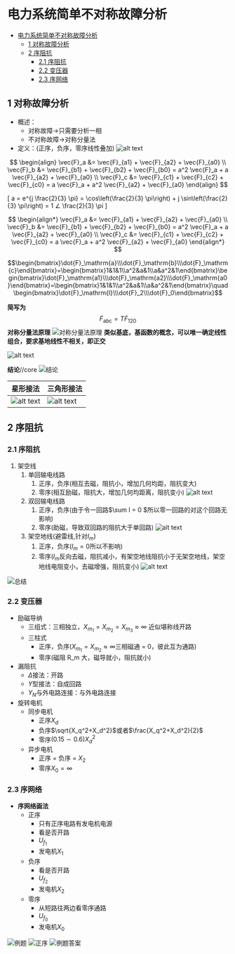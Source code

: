 # 电力系统简单不对称故障分析
- [电力系统简单不对称故障分析](#电力系统简单不对称故障分析)
  - [1 对称故障分析](#1-对称故障分析)
  - [2 序阻抗](#2-序阻抗)
    - [2.1 序阻抗](#21-序阻抗)
    - [2.2 变压器](#22-变压器)
    - [2.3 序网络](#23-序网络)

## 1 对称故障分析
- 概述：
  - 对称故障->只需要分析一相
  - 不对称故障->对称分量法
- 定义：(正序，负序，零序线性叠加)
  ![alt text](image-1.png)

$$
\begin{align}
\vec{F}_a &= \vec{F}_{a1} + \vec{F}_{a2} + \vec{F}_{a0} \\
\vec{F}_b &= \vec{F}_{b1} + \vec{F}_{b2} + \vec{F}_{b0} = a^2 \vec{F}_a + a \vec{F}_{a2} + \vec{F}_{a0} \\
\vec{F}_c &= \vec{F}_{c1} + \vec{F}_{c2} + \vec{F}_{c0} = a \vec{F}_a + a^2 \vec{F}_{a2} + \vec{F}_{a0}
\end{align}
$$

\[
a = e^{j \frac{2}{3} \pi} = \cos\left(\frac{2}{3} \pi\right) + j \sin\left(\frac{2}{3} \pi\right) = 1 ∠ \frac{2}{3} \pi
\]

$$
\begin{align*}
\vec{F}_a &= \vec{F}_{a1} + \vec{F}_{a2} + \vec{F}_{a0} \\
\vec{F}_b &= \vec{F}_{b1} + \vec{F}_{b2} + \vec{F}_{b0} = a^2 \vec{F}_a + a \vec{F}_{a2} + \vec{F}_{a0} \\
\vec{F}_c &= \vec{F}_{c1} + \vec{F}_{c2} + \vec{F}_{c0} = a \vec{F}_a + a^2 \vec{F}_{a2} + \vec{F}_{a0}
\end{align*}
$$

$$\begin{bmatrix}\dot{F}_\mathrm{a}\\\dot{F}_\mathrm{b}\\\dot{F}_\mathrm{c}\end{bmatrix}=\begin{bmatrix}1&1&1\\a^2&a&1\\a&a^2&1\end{bmatrix}\begin{bmatrix}\dot{F}_\mathrm{a1}\\\dot{F}_\mathrm{a2}\\\dot{F}_\mathrm{a0}\end{bmatrix}=\begin{bmatrix}1&1&1\\a^2&a&1\\a&a^2&1\end{bmatrix}\quad\begin{bmatrix}\dot{F}_\mathrm{l}\\\dot{F}_2\\\dot{F}_0\end{bmatrix}$$

**简写为**
$$\dot{F}_{\mathrm{abc}}=T\dot{F}_{120}$$
**对称分量法原理**
![对称分量法原理](image-5.png)
**类似基底，基函数的概念，可以唯一确定线性组合，要求基地线性不相关，即正交**

![alt text](image-2.png)

**结论**//core
![结论](image-4.png)

| 星形接法                 | 三角形接法               |
| ------------------------ | ------------------------ |
| ![alt text](image-3.png) | ![alt text](image-6.png) |

## 2 序阻抗

### 2.1 序阻抗

1.  架空线
    1. 单回输电线路
       1. 正序，负序(相互去磁，阻抗小，增加几何均距，阻抗变大)
       2. 零序(相互励磁，阻抗大，增加几何均距离，阻抗变小)
          ![alt text](image-9.png)
    2. 双回输电线路
       1. 正序，负序(由于令一回路$\sum I = 0 $所以零一回路的对这个回路无影响)
       2. 零序(助磁，导致双回路的阻抗大于单回路)
          ![alt text](image-10.png)
    3. 架空地线(避雷线,针对$I_m$)
       1. 正序，负序($I_m = 0$所以不影响)
       2. 零序($I_m$反向去磁，阻抗减小，有架空地线阻抗小于无架空地线，架空地线电阻变小，去磁增强，阻抗变小)
          ![alt text](image-8.png)

![总结](image-7.png)

### 2.2 变压器

- 励磁导纳
  - 三组式：三相独立，$X_{m_1}=X_{m_2}=X_{m_3}\approx\infty$ 近似堪称线开路
  - 三柱式
    - 正序，负序($X_{m_1} = X_{m_2} \approx \infty$三相磁通 = 0，彼此互为通路)
    - 零序(磁阻 R_m 大，磁导就小，阻抗就小)
- 漏阻抗
  - $\Delta$接法：开路
  - $Y$型接法：自成回路
  - $Y_N$与外电路连接：与外电路连接
- 旋转电机
  - 同步电机
    - 正序$X_d$
    - 负序$\sqrt{X_q^2+X_d^2}$或者$\frac{X_q^2+X_d^2}{2}$
    - 零序$(0.15 \sim0.6)X_d^2$
  - 异步电机
    - 正序 = 负序 = $X_2$
    - 零序$X_0 = \infty$

### 2.3 序网络

- **序网络画法**
  - 正序
    - 只有正序电路有发电机电源
    - 看是否开路
    - $U_{f_1}$
    - 发电机$X_1$
  - 负序
    - 看是否开路
    - $U_{f_2}$
    - 发电机$X_2$
  - 零序
    - 从短路往两边看零序通路
    - $U_{f_0}$
    - 发电机$X_0$

![例题](image-11.png)
![正序](image-12.png)
![例题答案](IMG_20241126_092125.jpg)